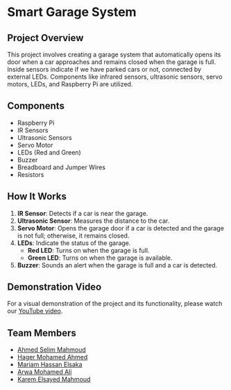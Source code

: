# Smart Garage System

## Project Overview
This project involves creating a garage system that automatically opens its door when a car approaches and remains closed when the garage is full. Inside sensors indicate if we have parked cars or not, connected by external LEDs. Components like infrared sensors, ultrasonic sensors, servo motors, LEDs, and Raspberry Pi are utilized.

## Components
- Raspberry Pi
- IR Sensors
- Ultrasonic Sensors
- Servo Motor
- LEDs (Red and Green)
- Buzzer
- Breadboard and Jumper Wires
- Resistors

## How It Works
1. **IR Sensor**: Detects if a car is near the garage.
2. **Ultrasonic Sensor**: Measures the distance to the car.
3. **Servo Motor**: Opens the garage door if a car is detected and the garage is not full; otherwise, it remains closed.
4. **LEDs**: Indicate the status of the garage.
   - **Red LED**: Turns on when the garage is full.
   - **Green LED**: Turns on when the garage is available.
5. **Buzzer**: Sounds an alert when the garage is full and a car is detected.

## Demonstration Video
For a visual demonstration of the project and its functionality, please watch our [YouTube video](https://youtu.be/HodAuc1V1po).

## Team Members
- [Ahmed Selim Mahmoud](https://www.linkedin.com/in/ahmed-selim-230953221?utm_source=share&utm_campaign=share_via&utm_content=profile&utm_medium=android_app)
- [Hager Mohamed Ahmed](https://www.linkedin.com/in/hager-hagezy-4253a4250?utm_source=share&utm_campaign=share_via&utm_content=profile&utm_medium=android_app)
- [Mariam Hassan Elsaka](https://www.linkedin.com/in/mariam-el-saka-18a195224?utm_source=share&utm_campaign=share_via&utm_content=profile&utm_medium=android_app)
- [Arwa Mohamed Ali](https://www.linkedin.com/in/arwa-mohamed-ali)
- [Karem Elsayed Mahmoud](https://www.linkedin.com/in/karem-mansor-232a77291)


